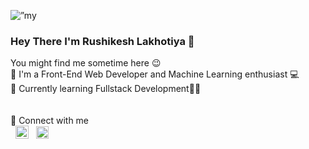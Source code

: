 <p align=”center”> <img src="https://github.com/Rushikesh53/Rushikesh53/assets/93590073/095ccb2b-0735-4894-8ea8-e1e73bfdaf01" alt=”my banner”></p>
<!-- <div>
    <img style = "display:block;" align="right" height="300" src="https://raw.githubusercontent.com/Rushikesh53/Rushikesh53/main/images/cat.gif"  />
  </div> -->
  
  <div align="left">
    <h3>Hey There I'm Rushikesh Lakhotiya 👋</h3>
      You might find me sometime here 😉 <br>
      🔴 I'm a Front-End Web Developer and Machine Learning enthusiast 💻 <br>
      🔵 Currently learning Fullstack Development👨‍💻 <br>
      <br><br>
      🔗 Connect with me <br>
      &nbsp;
      <a href="https://www.instagram.com/lakhotiya_r_r/"><img align=”left” src="https://raw.githubusercontent.com/Rushikesh53/Rushikesh53/main/images/1200px-Instagram.svg.png" alt="Instagram” height="20px" width="21px"/></a> &nbsp
      <a href="https://www.linkedin.com/in/rushikesh-lakhotiya/"><img align=”left” src="https://raw.githubusercontent.com/Rushikesh53/Rushikesh53/main/images/LinkedIn_icon.svg.png" alt=”LinkedIn” height="20px" width=”20px”/></a> 
  
  </div>
